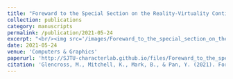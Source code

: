 ```yaml
---
title: "Foreward to the Special Section on the Reality-Virtuality Continuum and its Applications (RVCA)"
collection: publications
category: manuscripts
permalink: /publication/2021-05-24
excerpt: "<br/><img src='/images/Foreward_to_the_special_section_on_the_Reality-Virtuality_Continuum_and_its_Applications_(RVCA).png'>"
date: 2021-05-24
venue: 'Computers & Graphics'
paperurl: 'http://SJTU-characterlab.github.io/files/Foreward_to_the_special_section_on_the_Reality-Virtuality_Continuum_and_its_Applications_(RVCA).pdf'
citation: 'Glencross, M., Mitchell, K., Mark, B., & Pan, Y. (2021). Foreward to the Special Section on the Reality-Virtuality Continuum and its Applications (RVCA). Computers & Graphics.'
---
```

